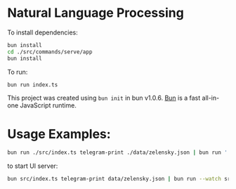 # Natural Language Processing

To install dependencies:

```bash
bun install
cd ./src/commands/serve/app
bun install
```

To run:

```bash
bun run index.ts
```

This project was created using `bun init` in bun v1.0.6. [Bun](https://bun.sh) is a fast all-in-one JavaScript runtime.


# Usage Examples:

```bash
bun run ./src/index.ts telegram-print ./data/zelensky.json | bun run './src/index.ts' language-stats
```

to start UI server:

```bash
bun src/index.ts telegram-print data/zelensky.json | bun run --watch src/index.ts serve
```